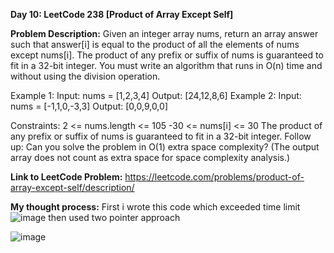 **Day 10: LeetCode 238 [Product of Array Except Self]**

**Problem Description:**
Given an integer array nums, return an array answer such that answer[i] is equal to the product of all the elements of nums except nums[i].
The product of any prefix or suffix of nums is guaranteed to fit in a 32-bit integer.
You must write an algorithm that runs in O(n) time and without using the division operation.

Example 1:
Input: nums = [1,2,3,4]
Output: [24,12,8,6]
Example 2:
Input: nums = [-1,1,0,-3,3]
Output: [0,0,9,0,0]

Constraints:
2 <= nums.length <= 105
-30 <= nums[i] <= 30
The product of any prefix or suffix of nums is guaranteed to fit in a 32-bit integer.
Follow up: Can you solve the problem in O(1) extra space complexity? (The output array does not count as extra space for space complexity analysis.)

**Link to LeetCode Problem:**
https://leetcode.com/problems/product-of-array-except-self/description/

**My thought process:**
First i wrote this code which exceeded time limit
![image](https://github.com/404reese/100DaysOfJava/assets/135740066/6cce711a-f701-4b4c-a8de-217c756a975c)
then used two pointer approach

![image](https://github.com/404reese/100DaysOfJava/assets/135740066/c9d7e9ce-4672-41ba-aed7-7d7552b4c1c7)
